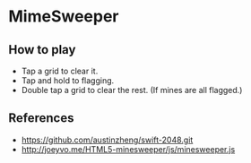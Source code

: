 # MimeSweeper

## How to play

- Tap a grid to clear it.
- Tap and hold to flagging.
- Double tap a grid to clear the rest. (If mines are all flagged.)

## References

- https://github.com/austinzheng/swift-2048.git
- http://joeyvo.me/HTML5-minesweeper/js/minesweeper.js
